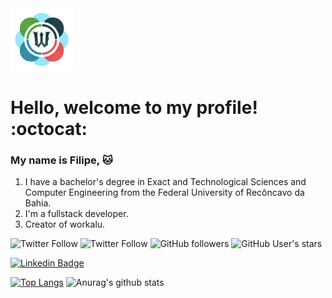 <img src="https://github.com/FilipeCamera/FilipeCamera/blob/main/WorkaluLogo512.png" width="100" />

# Hello, welcome to my profile! :octocat:

### My name is Filipe, :cat: <br/>
1. I have a bachelor's degree in Exact and Technological Sciences and Computer Engineering from the Federal University of Recôncavo da Bahia.
2. I'm a fullstack developer.
3. Creator of workalu.

![Twitter Follow](https://img.shields.io/twitter/follow/LipinhoFI?color=blue&style=flat-square)
![Twitter Follow](https://img.shields.io/twitter/follow/Workalu?color=blue&style=flat-square)
![GitHub followers](https://img.shields.io/github/followers/FilipeCamera?style=flat-square)
![GitHub User's stars](https://img.shields.io/github/stars/FilipeCamera?style=flat-square)

[![Linkedin Badge](https://img.shields.io/badge/-Filipe_Camera-blue?style=flat-square&logo=Linkedin&logoColor=white&link=https://www.linkedin.com/in/filipe-camera-620308181/)](https://www.linkedin.com/in/filipe-camera-620308181/) 

[![Top Langs](https://github-readme-stats.vercel.app/api/top-langs/?username=FilipeCamera)](https://github.com/anuraghazra/github-readme-stats)   ![Anurag's github stats](https://github-readme-stats.vercel.app/api?username=FilipeCamera&show_icons=true)

